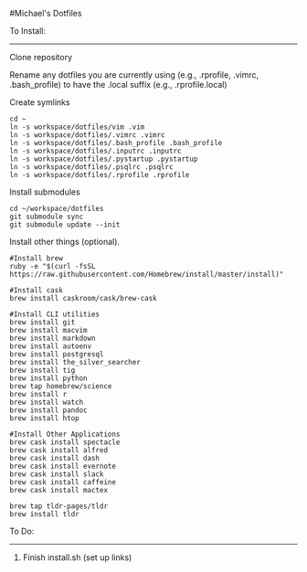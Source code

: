#Michael's Dotfiles

To Install:
___________________

Clone repository

Rename any dotfiles you are currently using (e.g., .rprofile, .vimrc, .bash_profile) to have the .local suffix (e.g., .rprofile.local)

Create symlinks

```
cd ~
ln -s workspace/dotfiles/vim .vim
ln -s workspace/dotfiles/.vimrc .vimrc
ln -s workspace/dotfiles/.bash_profile .bash_profile
ln -s workspace/dotfiles/.inputrc .inputrc
ln -s workspace/dotfiles/.pystartup .pystartup
ln -s workspace/dotfiles/.psqlrc .psqlrc
ln -s workspace/dotfiles/.rprofile .rprofile
```

Install submodules

```
cd ~/workspace/dotfiles
git submodule sync
git submodule update --init
```

Install other things (optional).
```
#Install brew
ruby -e "$(curl -fsSL https://raw.githubusercontent.com/Homebrew/install/master/install)"

#Install cask
brew install caskroom/cask/brew-cask

#Install CLI utilities
brew install git
brew install macvim
brew install markdown
brew install autoenv
brew install postgresql
brew install the_silver_searcher
brew install tig
brew install python
brew tap homebrew/science
brew install r
brew install watch
brew install pandoc
brew install htop

#Install Other Applications
brew cask install spectacle
brew cask install alfred  
brew cask install dash
brew cask install evernote
brew cask install slack
brew cask install caffeine
brew cask install mactex

brew tap tldr-pages/tldr
brew install tldr
```


To Do:
___________________

1. Finish install.sh (set up links)
